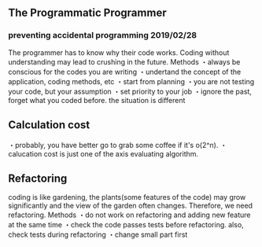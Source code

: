 ## The Programmatic Programmer
### preventing accidental programming 2019/02/28
The programmer has to know why their code works. Coding without understanding may lead to crushing in the future. 
Methods
・always be conscious for the codes you are writing
・undertand the concept of the application, coding methods, etc
・start from planning
・you are not testing your code, but your assumption 
・set priority to your job
・ignore the past, forget what you coded before. the situation is different

## Calculation cost
・probably, you have better go to grab some coffee if it's o(2^n).
・calucation cost is just one of the axis evaluating algorithm.

## Refactoring
coding is like gardening, the plants(some features of the code) may grow significantly and the view of the garden often changes. Therefore, we need refactoring.
Methods
・do not work on refactoring and adding new feature at the same time
・check the code passes tests before refactoring. also, check tests during refactoring
・change small part first

